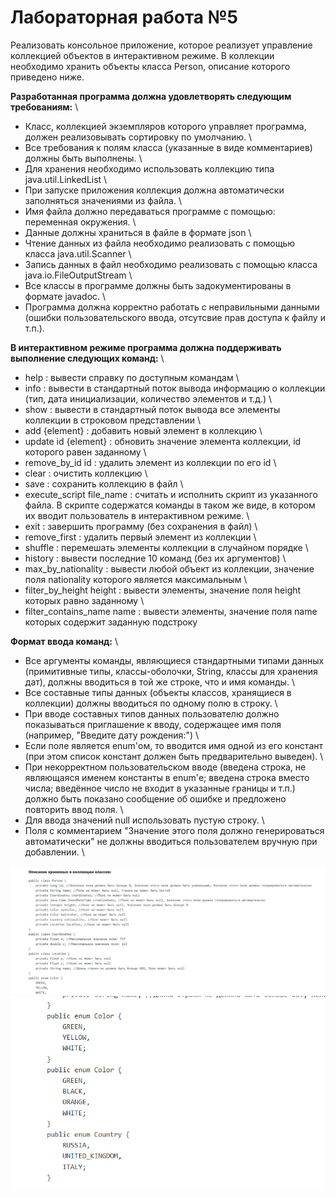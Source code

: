 # **Лабораторная работа №5**

Реализовать консольное приложение, которое реализует управление коллекцией объектов в интерактивном режиме. В коллекции необходимо хранить объекты класса Person, описание которого приведено ниже.

**Разработанная программа должна удовлетворять следующим требованиям:** \
* Класс, коллекцией экземпляров которого управляет программа, должен реализовывать сортировку по умолчанию. \
* Все требования к полям класса (указанные в виде комментариев) должны быть выполнены. \
* Для хранения необходимо использовать коллекцию типа java.util.LinkedList \
* При запуске приложения коллекция должна автоматически заполняться значениями из файла. \
* Имя файла должно передаваться программе с помощью: переменная окружения. \
* Данные должны храниться в файле в формате json \
* Чтение данных из файла необходимо реализовать с помощью класса java.util.Scanner \
* Запись данных в файл необходимо реализовать с помощью класса java.io.FileOutputStream \
* Все классы в программе должны быть задокументированы в формате javadoc. \
* Программа должна корректно работать с неправильными данными (ошибки пользовательского ввода, отсутсвие прав доступа к файлу и т.п.). 

**В интерактивном режиме программа должна поддерживать выполнение следующих команд:** \
* help : вывести справку по доступным командам \
* info : вывести в стандартный поток вывода информацию о коллекции (тип, дата инициализации, количество элементов и т.д.) \
* show : вывести в стандартный поток вывода все элементы коллекции в строковом представлении \
* add {element} : добавить новый элемент в коллекцию \
* update id {element} : обновить значение элемента коллекции, id которого равен заданному \
* remove_by_id id : удалить элемент из коллекции по его id \
* clear : очистить коллекцию \
* save : сохранить коллекцию в файл \
* execute_script file_name : считать и исполнить скрипт из указанного файла. В скрипте содержатся команды в таком же виде, в котором их вводит пользователь в интерактивном режиме. \
* exit : завершить программу (без сохранения в файл) \
* remove_first : удалить первый элемент из коллекции \
* shuffle : перемешать элементы коллекции в случайном порядке \
* history : вывести последние 10 команд (без их аргументов) \
* max_by_nationality : вывести любой объект из коллекции, значение поля nationality которого является максимальным \
* filter_by_height height : вывести элементы, значение поля height которых равно заданному \
* filter_contains_name name : вывести элементы, значение поля name которых содержит заданную подстроку 

**Формат ввода команд:** \
* Все аргументы команды, являющиеся стандартными типами данных (примитивные типы, классы-оболочки, String, классы для хранения дат), должны вводиться в той же строке, что и имя команды. \
* Все составные типы данных (объекты классов, хранящиеся в коллекции) должны вводиться по одному полю в строку. \
* При вводе составных типов данных пользователю должно показываться приглашение к вводу, содержащее имя поля (например, "Введите дату рождения:") \
* Если поле является enum'ом, то вводится имя одной из его констант (при этом список констант должен быть предварительно выведен). \
* При некорректном пользовательском вводе (введена строка, не являющаяся именем константы в enum'е; введена строка вместо числа; введённое число не входит в указанные границы и т.п.) должно быть показано сообщение об ошибке и предложено повторить ввод поля. \
* Для ввода значений null использовать пустую строку. \
* Поля с комментарием "Значение этого поля должно генерироваться автоматически" не должны вводиться пользователем вручную при добавлении. \

![](/class_descr.png)
![](/enum_classes.png)